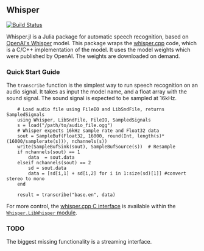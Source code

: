 ## Whisper

[![Build Status](https://github.com/aviks/Whisper.jl/actions/workflows/CI.yml/badge.svg?branch=main)](https://github.com/aviks/Whisper.jl/actions/workflows/CI.yml?query=branch%3Amain)


Whisper.jl is a Julia package for automatic speech recognition, based on [OpenAI's Whisper](https://github.com/openai/whisper) model. This package wraps the [whisper.cpp](https://github.com/ggerganov/whisper.cpp) code, which is a C/C++ implementation of the model. It uses the model weights which were published by OpenAI. The weights are downloaded on demand. 

### Quick Start Guide

The `transcribe` function is the simplest way to run speech recognition on an 
audio signal. It takes as input the model name, and a float array with the sound signal. 
The sound signal is expected to be sampled at 16kHz. 

```
    # Load audio file using FileIO and LibSndFile, returns SampledSignals
    using Whisper, LibSndFile, FileIO, SampledSignals
    s = load("/path/to/audio_file.ogg")  
    # Whisper expects 16kHz sample rate and Float32 data
    sout = SampleBuf(Float32, 16000, round(Int, length(s)*(16000/samplerate(s))), nchannels(s))  
    write(SampleBufSink(sout), SampleBufSource(s))  # Resample
    if nchannels(sout) == 1
        data  = sout.data
    elseif nchannels(sout) == 2
        sd = sout.data
        data = [sd[i,1] + sd[i,2] for i in 1:size(sd)[1]] #convert stereo to mono
    end

    result = transcribe("base.en", data)
```

For more control, the [whisper.cpp C interface](https://github.com/ggerganov/whisper.cpp/blob/master/whisper.h) is available within the [`Whisper.LibWhisper` module](https://github.com/aviks/Whisper.jl/blob/main/src/LibWhisper.jl). 

### TODO

The biggest missing functionality is a streaming interface. 